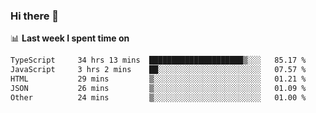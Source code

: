 ### Hi there 👋

<!--
**DBvc/DBvc** is a ✨ _special_ ✨ repository because its `README.md` (this file) appears on your GitHub profile.

Here are some ideas to get you started:

- 🔭 I’m currently working on ...
- 🌱 I’m currently learning ...
- 👯 I’m looking to collaborate on ...
- 🤔 I’m looking for help with ...
- 💬 Ask me about ...
- 📫 How to reach me: ...
- 😄 Pronouns: ...
- ⚡ Fun fact: ...
-->

📊 **Last week I spent time on**
<!--START_SECTION:waka-->

```txt
TypeScript     34 hrs 13 mins  █████████████████████▒░░░   85.17 %
JavaScript     3 hrs 2 mins    ██░░░░░░░░░░░░░░░░░░░░░░░   07.57 %
HTML           29 mins         ▒░░░░░░░░░░░░░░░░░░░░░░░░   01.21 %
JSON           26 mins         ▒░░░░░░░░░░░░░░░░░░░░░░░░   01.09 %
Other          24 mins         ▒░░░░░░░░░░░░░░░░░░░░░░░░   01.00 %
```

<!--END_SECTION:waka-->
